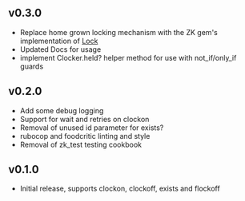 ## v0.3.0
 - Replace home grown locking mechanism with the ZK gem's implementation of
   [Lock](http://zookeeper.apache.org/doc/trunk/recipes.html#sc_recipes_Locks)
 - Updated Docs for usage
 - implement Clocker.held? helper method for use with not_if/only_if guards

## v0.2.0
 - Add some debug logging
 - Support for wait and retries on clockon
 - Removal of unused id parameter for exists?
 - rubocop and foodcritic linting and style
 - Removal of zk_test testing cookbook

## v0.1.0
 - Initial release, supports clockon, clockoff, exists and flockoff
